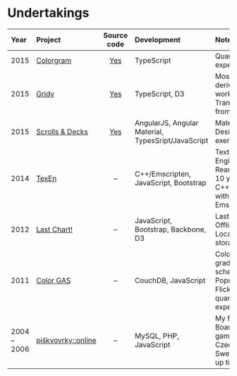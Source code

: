 # Undertakings

| Year | Project | Source code | Development | Notes |
| :--- | :--- | :--: | :--- | :--- |
| 2015 | [Colorgram](https://cdn.rawgit.com/darosh/colorgram-js/73c4e209715ac98e1a92343f1b09749b68ce7cac/test/browser_test.html) | [Yes](https://github.com/darosh/colorgram-js) | TypeScript | Quantization experiment |
| 2015 | [Gridy](https://rawgit.com/darosh/gridy/master/examples/index.html) | [Yes](https://github.com/darosh/gridy) | TypeScript, D3 | Mostly derivated work, Transcription from Haxe |
| 2015 | [Scrolls & Decks](http://darosh.github.io/scrolls-and-decks) | [Yes](github.com/darosh/scrolls-and-decks) | AngularJS, Angular Material, TypesSript/JavaScript | Material Design exercise |
| 2014 | [TexEn](http://demo.texen.info/) | &ndash; | C++/Emscripten, JavaScript, Bootstrap | Texture Engine, Reanimating 10 years old C++ code with Emscripten |
| 2012 | [Last Chart!](http://www.lastchart.com/) | &ndash; | JavaScript, Bootstrap, Backbone, D3 | LastFM API, Offline app, Local storage |
| 2011 | [Color GAS](http://colorgas.com/) | &ndash; | CouchDB, JavaScript | Color gradients & schemes, Popular Flickr photos quantization experiment |
| 2004 &ndash; 2006 | [piškvovrky::online](http://piskvorky.cathedral.cz/) | &ndash; | MySQL, PHP, JavaScript | My first site! Board games, Czech, Sweet dial-up times |
